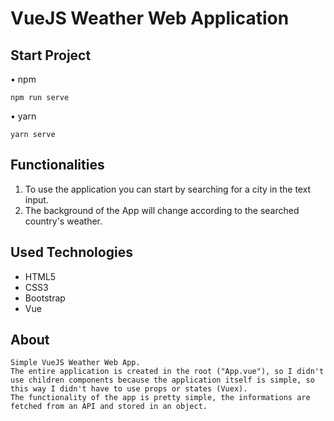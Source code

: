 # VueJS Weather Web Application
## Start Project

• npm

```
npm run serve
```

• yarn

```
yarn serve
```

## Functionalities

1. To use the application you can start by searching for a city in the text input.
2. The background of the App will change according to the searched country's weather.

## Used Technologies
- HTML5
- CSS3
- Bootstrap
- Vue

## About
```
Simple VueJS Weather Web App.
The entire application is created in the root ("App.vue"), so I didn't use children components because the application itself is simple, so this way I didn't have to use props or states (Vuex).
The functionality of the app is pretty simple, the informations are fetched from an API and stored in an object.
```


